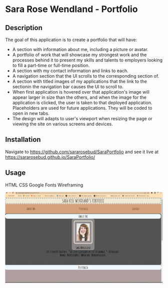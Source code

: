# Sara Rose Wendland - Portfolio	

## Description

The goal of this application is to create a portfolio that will have:

- A section with information about me, including a picture or avatar. 
- A portfolio of work that will showcase my strongest work and the processes behind it to present my skills and talents to employers looking to fill a part-time or full-time       position. 
- A section with my contact information and links to each. 
- A navigation section that the UI scrolls to the corresponding section of. 
- A section with titled images of my applications that the link to the sectionin the navigation bar causes the UI to scroll to.  
- When first application is hovered over that application's image will appear larger in size than the others, and when the image for the application is clicked, the user is taken to that deployed application. Placeholders are used for future applications. They will be coded to open in new tabs. 
- The design will adapts to user's viewport when resizing the page or viewing the site on various screens and devices.


## Installation

Navigate to https://github.com/sararosebud/SaraPortfolio and see it live at https://sararosebud.github.io/SaraPortfolio/

## Usage

HTML
CSS
Google Fonts
Wireframing

![screenshot](assets/images/screenshot.png)








[def]: assets\images\PortSS.jpeg